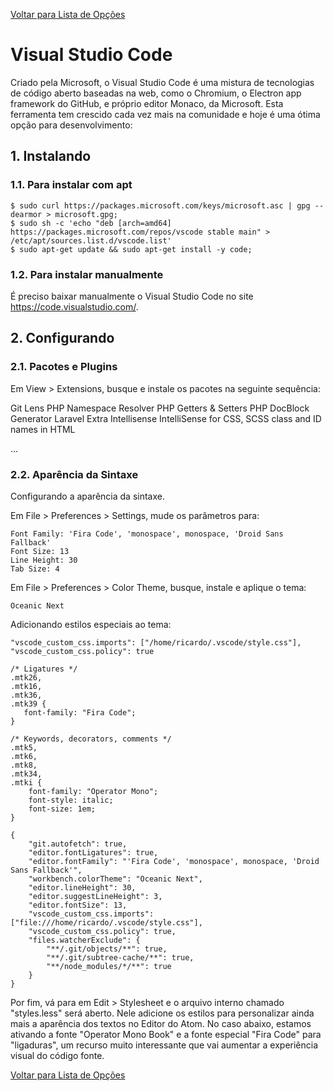 [Voltar para Lista de Opções](../readme.md)

# Visual Studio Code

Criado pela Microsoft, o Visual Studio Code é uma mistura de tecnologias de código aberto baseadas na web, como o Chromium, 
o Electron app framework do GitHub, e próprio editor Monaco, da Microsoft. Esta ferramenta tem crescido cada vez mais na comunidade 
e hoje é uma ótima opção para desenvolvimento:

## 1. Instalando

### 1.1. Para instalar com apt

```
$ sudo curl https://packages.microsoft.com/keys/microsoft.asc | gpg --dearmor > microsoft.gpg;
$ sudo sh -c 'echo "deb [arch=amd64] https://packages.microsoft.com/repos/vscode stable main" > /etc/apt/sources.list.d/vscode.list'
$ sudo apt-get update && sudo apt-get install -y code;
```

### 1.2. Para instalar manualmente

É preciso baixar manualmente o Visual Studio Code no site https://code.visualstudio.com/.

## 2. Configurando

### 2.1. Pacotes e Plugins

Em View > Extensions, busque e instale os pacotes na seguinte sequência:

Git Lens
PHP Namespace Resolver
PHP Getters & Setters
PHP DocBlock Generator
Laravel Extra Intellisense
IntelliSense for CSS, SCSS class and ID names in HTML

...

### 2.2. Aparência da Sintaxe

Configurando a aparência da sintaxe.

Em File > Preferences > Settings, mude os parâmetros para:

```
Font Family: 'Fira Code', 'monospace', monospace, 'Droid Sans Fallback'
Font Size: 13
Line Height: 30
Tab Size: 4
```

Em File > Preferences > Color Theme, busque, instale e aplique o tema:

```
Oceanic Next
```

Adicionando estilos especiais ao tema:

```
"vscode_custom_css.imports": ["/home/ricardo/.vscode/style.css"],
"vscode_custom_css.policy": true
```

```
/* Ligatures */
.mtk26,
.mtk16,
.mtk36,
.mtk39 {  
   font-family: "Fira Code";
} 

/* Keywords, decorators, comments */
.mtk5,
.mtk6,
.mtk8,
.mtk34,
.mtki {  
    font-family: "Operator Mono";  
    font-style: italic;  
    font-size: 1em;
}
```

```
{
    "git.autofetch": true,
    "editor.fontLigatures": true,
    "editor.fontFamily": "'Fira Code', 'monospace', monospace, 'Droid Sans Fallback'",
    "workbench.colorTheme": "Oceanic Next",
    "editor.lineHeight": 30,
    "editor.suggestLineHeight": 3,
    "editor.fontSize": 13,
    "vscode_custom_css.imports": ["file:///home/ricardo/.vscode/style.css"],
    "vscode_custom_css.policy": true,
    "files.watcherExclude": {
        "**/.git/objects/**": true,
        "**/.git/subtree-cache/**": true,
        "**/node_modules/*/**": true
    }
}
```

Por fim, vá para em Edit > Stylesheet e o arquivo interno chamado "styles.less" será aberto. Nele adicione os estilos para personalizar ainda mais a aparência dos textos no Editor do Atom. No caso abaixo, estamos ativando a fonte "Operator Mono Book" e a fonte especial "Fira Code" para "ligaduras", um recurso muito interessante que vai aumentar a experiência visual do código fonte.


[Voltar para Lista de Opções](../readme.md)
